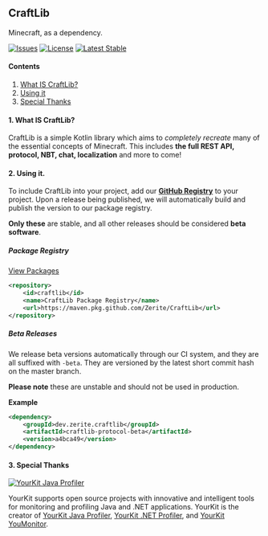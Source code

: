 ## CraftLib
Minecraft, as a dependency.

[![Issues](https://img.shields.io/github/issues/Zerite/CraftLib?style=flat-square&label=Issues)](https://github.com/Zerite/CraftLib/issues)
[![License](https://img.shields.io/github/license/Zerite/CraftLib?style=flat-square&label=License)](https://github.com/Zerite/CraftLib/blob/master/LICENSE)
[![Latest Stable](https://img.shields.io/github/v/release/Zerite/CraftLib?style=flat-square&label=Latest%20Stable)](https://github.com/Zerite/CraftLib/releases)

#### Contents
1. [What IS CraftLib?](#1-what-is-craftlib)
2. [Using it](#2-using-it)
3. [Special Thanks](#3-special-thanks)

#### 1. What IS CraftLib?
CraftLib is a simple Kotlin library which aims to *completely recreate* many of
the essential concepts of Minecraft.
This includes **the full REST API, protocol, NBT, chat, localization** and more to come!

#### 2. Using it.
To include CraftLib into your project, add our **[GitHub Registry](https://github.com/Zerite/CraftLib/packages)** to your project.
Upon a release being published, we will automatically build and publish the version
to our package registry. 

**Only these** are stable, and all other releases should be considered **beta software**.

##### Package Registry
[View Packages](https://github.com/Zerite/CraftLib/packages)

```xml
<repository>
    <id>craftlib</id>
    <name>CraftLib Package Registry</name>
    <url>https://maven.pkg.github.com/Zerite/CraftLib</url>
</repository>
```

##### Beta Releases
We release beta versions automatically through our CI system, and they are
all suffixed with `-beta`.
They are versioned by the latest short commit hash on the master branch.

**Please note** these are unstable and should not be used in production.

**Example**
```xml
<dependency>
    <groupId>dev.zerite.craftlib</groupId>
    <artifactId>craftlib-protocol-beta</artifactId>
    <version>a4bca49</version>
</dependency>
```

#### 3. Special Thanks
[![YourKit Java Profiler](https://www.yourkit.com/images/yklogo.png)](https://www.yourkit.com)

YourKit supports open source projects with innovative and intelligent tools
for monitoring and profiling Java and .NET applications.
YourKit is the creator of [YourKit Java Profiler](https://www.yourkit.com/java/profiler/),
[YourKit .NET Profiler](https://www.yourkit.com/.net/profiler/),
and [YourKit YouMonitor](https://www.yourkit.com/youmonitor/).